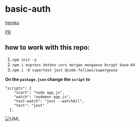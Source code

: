 # basic-auth

[heroku](https://khamees-basic-auth.herokuapp.com/api)

[PR](https://github.com/mohammed-khamees/basic-auth/pull/1)

## how to work with this repo:

1. `npm init -y`
2. `npm i express dotenv cors morgan mongoose bcrypt base-64`
3. `npm i -D supertest jest @code-fellows/supergoose`

**On the `package.json` change the `script` to**

```
"scripts": {
    "start": "node app.js",
    "watch": "nodemon app.js",
    "test-watch": "jest --watchAll",
    "test": "jest"
  },

```

![UML](uml3.png)
